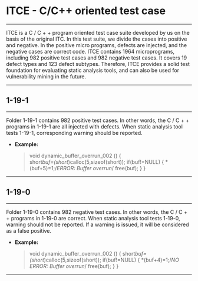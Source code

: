 # ITCE - C/C++ oriented  test case
***
ITCE  is a C / C + + program oriented test case suite developed by us on the basis of the original ITC. In this test suite, we divide the cases into positive and negative. In the positive micro programs, defects are injected, and the negative cases are correct code. ITCE contains 1964 microprograms, including 982 positive test cases and 982 negative test cases. It covers 19 defect types and 123 defect subtypes. Therefore, ITCE provides a solid test foundation for evaluating static analysis tools, and can also be used for vulnerability mining in the future.
***
## 1-19-1
***
Folder 1-19-1 contains 982 positive test cases. In other words, the C / C + + programs in 1-19-1 are all injected with defects. When static analysis tool tests 1-19-1, corresponding warning should be reported.

- **Example:**
  >void dynamic_buffer_overrun_002 ()
{  
 short*buf=(short*)calloc(5,sizeof(short));
     if(buf!=NULL)
	 {
	    *(buf+5)=1;/*ERROR: Buffer overrun*/
	  free(buf);
    }
}

***
## 1-19-0
***
Folder 1-19-0 contains 982 negative test cases. In other words, the C / C + + programs in 1-19-0 are correct. When static analysis tool tests 1-19-0, warning should not be reported. If a warning is issued, it will be considered as a false positive.
- **Example:**
  >void dynamic_buffer_overrun_002 ()
{
  short*buf=(short*)calloc(5,sizeof(short));
  if(buf!=NULL)
  {
	*(buf+4)=1;/*NO ERROR: Buffer overrun*/
	free(buf);
  }
}
***

